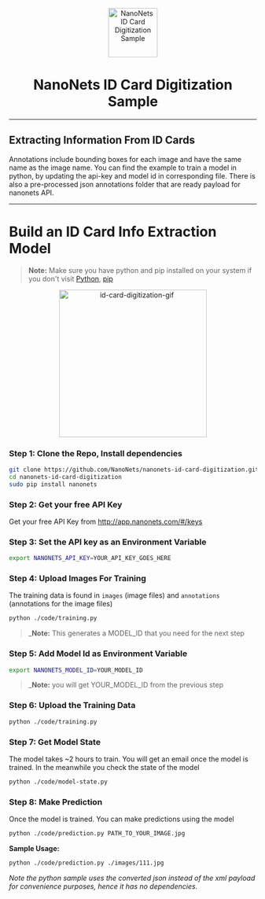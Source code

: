 <div align="center">
  <a href="https://nanonets.com/">
    <img src="https://nanonets.com/logo.png" alt="NanoNets ID Card Digitization Sample" width="100"/>
    </a>
</div>

<h1 align="center">NanoNets ID Card Digitization Sample</h1>

** **

## Extracting Information From ID Cards


Annotations include bounding boxes for each image and have the same name as the image name. You can find the example to train a model in python, by updating the api-key and model id in corresponding file. There is also a pre-processed json annotations folder that are ready payload for nanonets API.


** **

# Build an ID Card Info Extraction Model

>**Note:** Make sure you have python and pip installed on your system if you don't visit
[Python](https://www.python.org/downloads/release/python-2714/), 
[pip](https://pip.pypa.io/en/stable/installing/)

<div align="center">
    <img src="https://github.com/NanoNets/nanonets-id-card-digitization/blob/master/demo/hil-id-card-gif.gif" alt="id-card-digitization-gif" width = "300"/>
</div>

### Step 1: Clone the Repo, Install dependencies
```bash
git clone https://github.com/NanoNets/nanonets-id-card-digitization.git
cd nanonets-id-card-digitization
sudo pip install nanonets
```

### Step 2: Get your free API Key
Get your free API Key from http://app.nanonets.com/#/keys

### Step 3: Set the API key as an Environment Variable
```bash
export NANONETS_API_KEY=YOUR_API_KEY_GOES_HERE
```

### Step 4: Upload Images For Training
The training data is found in ```images``` (image files) and ```annotations``` (annotations for the image files)
```bash
python ./code/training.py
```
 >_**Note:** This generates a MODEL_ID that you need for the next step

### Step 5: Add Model Id as Environment Variable
```bash
export NANONETS_MODEL_ID=YOUR_MODEL_ID
```
 >_**Note:** you will get YOUR_MODEL_ID from the previous step

### Step 6: Upload the Training Data
```bash
python ./code/training.py
```

### Step 7: Get Model State
The model takes ~2 hours to train. You will get an email once the model is trained. In the meanwhile you check the state of the model
```bash
python ./code/model-state.py
```

### Step 8: Make Prediction
Once the model is trained. You can make predictions using the model
```bash
python ./code/prediction.py PATH_TO_YOUR_IMAGE.jpg
```

**Sample Usage:**
```bash
python ./code/prediction.py ./images/111.jpg
```


*Note the python sample uses the converted json instead of the xml payload for convenience purposes, hence it has no dependencies.*
